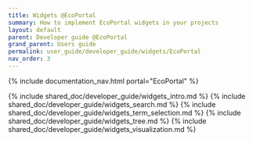 ```yaml
---
title: Widgets @EcoPortal
summary: How to implement EcoPortal widgets in your projects
layout: default
parent: Developer guide @EcoPortal
grand_parent: Users guide
permalink: user_guide/developer_guide/widgets/EcoPortal
nav_order: 3
---
```


{% include documentation_nav.html portal="EcoPortal"  %}

{% include shared_doc/developer_guide/widgets_intro.md  %}
{% include shared_doc/developer_guide/widgets_search.md  %}
{% include shared_doc/developer_guide/widgets_term_selection.md  %}
{% include shared_doc/developer_guide/widgets_tree.md  %}
{% include shared_doc/developer_guide/widgets_visualization.md  %}